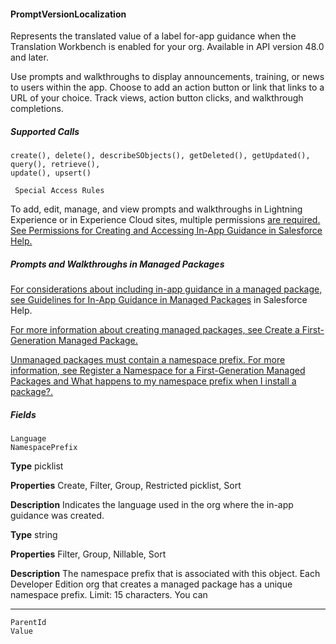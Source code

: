 #### PromptVersionLocalization

Represents the translated value of a label for-app guidance when the Translation Workbench is enabled for your org. Available in API
version 48.0 and later.

Use prompts and walkthroughs to display announcements, training, or news to users within the app. Choose to add an action button
or link that links to a URL of your choice. Track views, action button clicks, and walkthrough completions.

##### Supported Calls
```
create(), delete(), describeSObjects(), getDeleted(), getUpdated(), query(), retrieve(),
update(), upsert()

 Special Access Rules

```
To add, edit, manage, and view prompts and walkthroughs in Lightning Experience or in Experience Cloud sites, multiple permissions
[are required. See Permissions for Creating and Accessing In-App Guidance in Salesforce Help.](https://help.salesforce.com/s/articleView?id=sf.customhelp_lex_wt_license.htm&language=en_US)

##### Prompts and Walkthroughs in Managed Packages

[For considerations about including in-app guidance in a managed package, see Guidelines for In-App Guidance in Managed Packages](https://help.salesforce.com/articleView?id=customhelp_iag_packages.htm&language=en_US)
in Salesforce Help.

[For more information about creating managed packages, see Create a First-Generation Managed Package.](https://developer.salesforce.com/docs/atlas.en-us.pkg1_dev.meta/pkg1_dev/creating_packages.htm)

[Unmanaged packages must contain a namespace prefix. For more information, see Register a Namespace for a First-Generation Managed](https://developer.salesforce.com/docs/atlas.en-us.pkg1_dev.meta/pkg1_dev/register_namespace_prefix.htm)
[Packages and What happens to my namespace prefix when I install a package?.](https://developer.salesforce.com/docs/atlas.en-us.pkg1_dev.meta/pkg1_dev/register_namespace_prefix.htm)

##### Fields

```
Language
NamespacePrefix

```

**Type**
picklist

**Properties**
Create, Filter, Group, Restricted picklist, Sort

**Description**
Indicates the language used in the org where the in-app guidance was created.

**Type**
string

**Properties**
Filter, Group, Nillable, Sort

**Description**
The namespace prefix that is associated with this object. Each Developer Edition org that
creates a managed package has a unique namespace prefix. Limit: 15 characters. You can


-----

```
ParentId
Value
